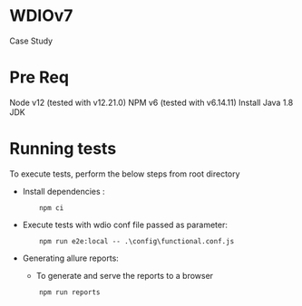 # WDIOv7
Case Study

# Pre Req

Node v12 (tested with v12.21.0)
NPM  v6 (tested with v6.14.11)
Install Java 1.8 JDK

# Running tests

To execute tests, perform the below steps from root directory

*  Install dependencies :
    ````
        npm ci
    ````
*  Execute tests with wdio conf file passed as parameter:
    ```
        npm run e2e:local -- .\config\functional.conf.js
    ```
*  Generating allure reports:
  
    * To generate and serve the reports to a browser
    ````
        npm run reports 
    ````
